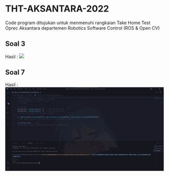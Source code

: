 # THT-AKSANTARA-2022
Code program ditujukan untuk menmenuhi rangkaian Take Home Test Oprec Aksantara departemen Robotics Software Control (ROS & Open CV)

## Soal 3 
Hasil : 
![](/IMAGE/HASIL_SOAL_3.png)

## Soal 7
Hasil : 
![](/IMAGE/HASIL_SOAL_7.png)
